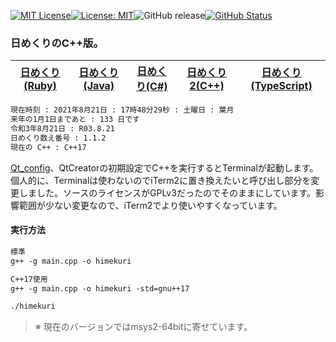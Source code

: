 [![MIT License](http://img.shields.io/badge/license-MIT-blue.svg?style=flat)](LICENSE)[![License: MIT](https://img.shields.io/badge/License-MIT-yellow.svg)](https://opensource.org/licenses/MIT)![GitHub
release](https://img.shields.io/github/release/takkii/himekuri_c_plusplus.svg?style=flat)[![GitHub
Status](https://img.shields.io/github/last-commit/takkii/himekuri_c_plusplus.svg?style=flat)](GitHub)

### 日めくりのC++版。

| [日めくり(Ruby)](https://github.com/takkii/himekuri) | [日めくり(Java)](https://github.com/takkii/himekuri_java) | [日めくり(C#)](https://github.com/takkii/himekuri_shaper) | [日めくり2(C++)](https://github.com/takkii/himekuri2) | [日めくり(TypeScript)](https://github.com/takkii/himekuri_ts) |
|:--:|:--:|:--:|:--:|:--:|

```markdown
現在時刻 : 2021年8月21日 : 17時48分29秒 : 土曜日 : 葉月
来年の1月1日まであと : 133 日です
令和3年8月21日 : R03.8.21
日めくり数え番号 : 1.1.2
現在の C++ : C++17
```

[Qt_config](https://github.com/takkii/Qt_config)、QtCreatorの初期設定でC++を実行するとTerminalが起動します。個人的に、Terminalは使わないのでiTerm2に置き換えたいと呼び出し部分を変更しました。ソースのライセンスがGPLv3だったのでそのままにしています。影響範囲が少ない変更なので、iTerm2でより使いやすくなっています。

#### 実行方法

```markdown
標準
g++ -g main.cpp -o himekuri

C++17使用
g++ -g main.cpp -o himekuri -std=gnu++17

./himekuri
```

> ※ 現在のバージョンではmsys2-64bitに寄せています。
